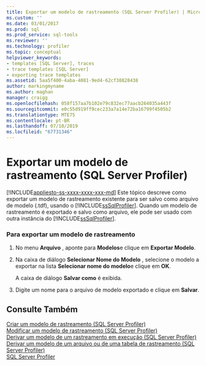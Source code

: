 ```yaml
---
title: Exportar um modelo de rastreamento (SQL Server Profiler) | Microsoft Docs
ms.custom: ''
ms.date: 03/01/2017
ms.prod: sql
ms.prod_service: sql-tools
ms.reviewer: ''
ms.technology: profiler
ms.topic: conceptual
helpviewer_keywords:
- templates [SQL Server], traces
- trace templates [SQL Server]
- exporting trace templates
ms.assetid: 5aa5f400-4aba-4081-9ed4-62cf38828438
author: markingmyname
ms.author: maghan
manager: craigg
ms.openlocfilehash: 058f157aa7b102e79c832ec77aacb264035a443f
ms.sourcegitcommit: e0c55d919ff9cec233a7a14e72ba16799f4505b2
ms.translationtype: MTE75
ms.contentlocale: pt-BR
ms.lasthandoff: 07/10/2019
ms.locfileid: "67731346"
---
```

# <a name="export-a-trace-template-sql-server-profiler"></a>Exportar um modelo de rastreamento (SQL Server Profiler)
[!INCLUDE[appliesto-ss-xxxx-xxxx-xxx-md](../../includes/appliesto-ss-xxxx-xxxx-xxx-md.md)]
  Este tópico descreve como exportar um modelo de rastreamento existente para ser salvo como arquivo de modelo (.tdf), usando o [!INCLUDE[ssSqlProfiler](../../includes/sssqlprofiler-md.md)]. Quando um modelo de rastreamento é exportado e salvo como arquivo, ele pode ser usado com outra instância do [!INCLUDE[ssSqlProfiler](../../includes/sssqlprofiler-md.md)].  
  
### <a name="to-export-a-trace-template"></a>Para exportar um modelo de rastreamento  
  
1.  No menu **Arquivo** , aponte para **Modelos**e clique em **Exportar Modelo**.  
  
2.  Na caixa de diálogo **Selecionar Nome do Modelo** , selecione o modelo a exportar na lista **Selecionar nome do modelo**e clique em **OK**.  
  
     A caixa de diálogo **Salvar como** é exibida.  
  
3.  Digite um nome para o arquivo de modelo exportado e clique em **Salvar**.  
  
## <a name="see-also"></a>Consulte Também  
 [Criar um modelo de rastreamento &#40;SQL Server Profiler&#41;](../../tools/sql-server-profiler/create-a-trace-template-sql-server-profiler.md)   
 [Modificar um modelo de rastreamento &#40;SQL Server Profiler&#41;](../../tools/sql-server-profiler/modify-a-trace-template-sql-server-profiler.md)   
 [Derivar um modelo de um rastreamento em execução &#40;SQL Server Profiler&#41;](../../tools/sql-server-profiler/derive-a-template-from-a-running-trace-sql-server-profiler.md)   
 [Derivar um modelo de um arquivo ou de uma tabela de rastreamento &#40;SQL Server Profiler&#41;](../../tools/sql-server-profiler/derive-a-template-from-a-trace-file-or-trace-table-sql-server-profiler.md)   
 [SQL Server Profiler](../../tools/sql-server-profiler/sql-server-profiler.md)  
  
  
